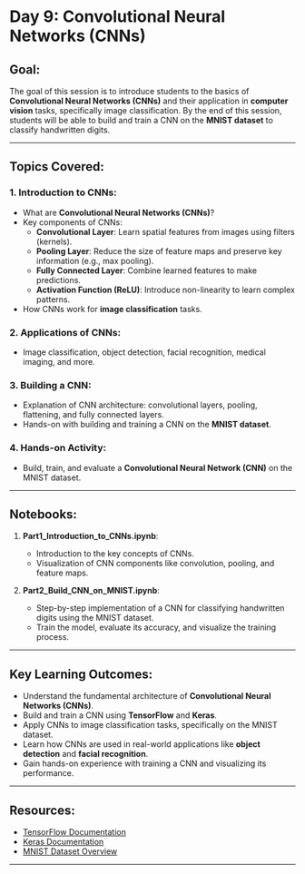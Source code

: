 # Day 9: Convolutional Neural Networks (CNNs)

## Goal:
The goal of this session is to introduce students to the basics of **Convolutional Neural Networks (CNNs)** and their application in **computer vision** tasks, specifically image classification. By the end of this session, students will be able to build and train a CNN on the **MNIST dataset** to classify handwritten digits.

---

## Topics Covered:

### 1. **Introduction to CNNs**:
   - What are **Convolutional Neural Networks (CNNs)**?
   - Key components of CNNs:
     - **Convolutional Layer**: Learn spatial features from images using filters (kernels).
     - **Pooling Layer**: Reduce the size of feature maps and preserve key information (e.g., max pooling).
     - **Fully Connected Layer**: Combine learned features to make predictions.
     - **Activation Function (ReLU)**: Introduce non-linearity to learn complex patterns.
   - How CNNs work for **image classification** tasks.

### 2. **Applications of CNNs**:
   - Image classification, object detection, facial recognition, medical imaging, and more.

### 3. **Building a CNN**:
   - Explanation of CNN architecture: convolutional layers, pooling, flattening, and fully connected layers.
   - Hands-on with building and training a CNN on the **MNIST dataset**.

### 4. **Hands-on Activity**:
   - Build, train, and evaluate a **Convolutional Neural Network (CNN)** on the MNIST dataset.

---

## Notebooks:

1. **Part1_Introduction_to_CNNs.ipynb**:
   - Introduction to the key concepts of CNNs.
   - Visualization of CNN components like convolution, pooling, and feature maps.

2. **Part2_Build_CNN_on_MNIST.ipynb**:
   - Step-by-step implementation of a CNN for classifying handwritten digits using the MNIST dataset.
   - Train the model, evaluate its accuracy, and visualize the training process.

---

## Key Learning Outcomes:

- Understand the fundamental architecture of **Convolutional Neural Networks (CNNs)**.
- Build and train a CNN using **TensorFlow** and **Keras**.
- Apply CNNs to image classification tasks, specifically on the MNIST dataset.
- Learn how CNNs are used in real-world applications like **object detection** and **facial recognition**.
- Gain hands-on experience with training a CNN and visualizing its performance.

---

## Resources:

- [TensorFlow Documentation](https://www.tensorflow.org/guide)
- [Keras Documentation](https://keras.io/)
- [MNIST Dataset Overview](http://yann.lecun.com/exdb/mnist/)

---